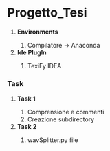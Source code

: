 # Progetto_Tesi

<ol>
<li><strong> Environments </strong></li>
    <ol>
        <li>Compilatore -> Anaconda</li>
    </ol>
<li><strong> Ide PlugIn</strong></li>
    <ol>
        <li>TexiFy IDEA</li>
    </ol>
</ol>

<h3> Task </h3>
<ol>
<li><strong>Task 1</strong></li>
    <ol>
        <li>Comprensione e commenti</li>
        <li>Creazione subdirectory</li>
    </ol>
<li><strong>Task 2</strong></li>
    <ol>
        <li>wavSplitter.py file</li>
    </ol>
</ol>